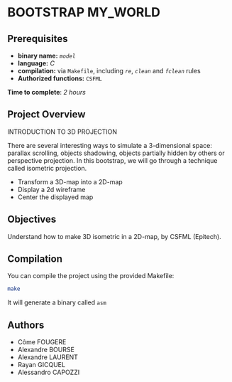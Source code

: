 # BOOTSTRAP MY_WORLD



## Prerequisites

- **binary name:** _``model``_
- **language:** _C_
- **compilation:** via `Makefile`, including _``re``_, _``clean``_ and _``fclean``_ rules
- **Authorized functions:** `CSFML`

**Time to complete**: _2 hours_

## Project Overview

INTRODUCTION TO 3D PROJECTION

There are several interesting ways to simulate a 3-dimensional space: parallax scrolling, objects
shadowing, objects partially hidden by others or perspective projection. In this bootstrap, we will
go through a technique called isometric projection.

- Transform a 3D-map into a 2D-map
- Display a 2d wireframe
- Center the displayed map

## Objectives

Understand how to make 3D isometric in a 2D-map, by CSFML (Epitech).
    
## Compilation

You can compile the project using the provided Makefile:

```bash
make
```
It will generate a binary called ``asm``

## Authors

  - Côme FOUGERE
  - Alexandre BOURSE
  - Alexandre LAURENT
  - Rayan GICQUEL
  - Alessandro CAPOZZI
